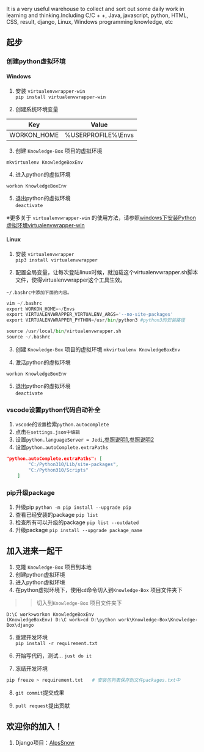 It is a very useful warehouse to collect and sort out some daily work in learning and thinking.Including C/C + +, Java, javascript, python, HTML, CSS, result, django, Linux, Windows programming knowledge, etc

## 起步

### 创建python虚拟环境 
#### Windows
1. 安装 `virtualenvwrapper-win`   
```pip install virtualenvwrapper-win```

2. 创建系统环境变量

| Key | Value | 
| ------ | ------ |
| WORKON_HOME | %USERPROFILE%\Envs |

3. 创建 `Knowledge-Box` 项目的虚拟环境  

```mkvirtualenv KnowledgeBoxEnv```

4. 进入python的虚拟环境  

```workon KnowledgeBoxEnv```


5. 退出python的虚拟环境  
```deactivate```


※更多关于 `virtualenvwrapper-win` 的使用方法，请参照[windows下安装Python虚拟环境virtualenvwrapper-win](https://www.cnblogs.com/suke99/p/5355894.html)

#### Linux 
1. 安装 `virtualenvwrapper`   
```pip3 install virtualenvwrapper```

2. 配置全局变量，让每次登陆linux时候，就加载这个virtualenvwrapper.sh脚本文件，使得virtualenvwrapper这个工具生效。

```~/.bashrc中添加下面的内容。```
```python
vim ~/.bashrc
export WORKON_HOME=~/Envs
export VIRTUALENVWRAPPER_VIRTUALENV_ARGS='--no-site-packages'
export VIRTUALENVWRAPPER_PYTHON=/usr/bin/python3 #python3的安装路径

source /usr/local/bin/virtualenvwrapper.sh
source ~/.bashrc
```

3. 创建 `Knowledge-Box` 项目的虚拟环境 
```mkvirtualenv KnowledgeBoxEnv```

4. 激活python的虚拟环境 

```workon KnowledgeBoxEnv```

5. 退出python的虚拟环境  
```deactivate```

### vscode设置python代码自动补全
1. `vscode`的`设置`检索`python.autocomplete`
2. 点击`在settings.json中编辑`
3. 设置`python.languageServer = Jedi`,[参照说明1](https://github.com/microsoft/vscode-python/issues/7010),[参照说明2](https://stackoverflow.com/questions/55897160/what-is-the-difference-between-jedi-and-python-language-server-in-vs-code-ide)
4. 设置`python.autoComplete.extraPaths`
```json
"python.autoComplete.extraPaths": [        
        "C:/Python310/Lib/site-packages",
        "C:/Python310/Scripts"
    ]
```

### pip升级package
1. 升级pip
`python -m pip install --upgrade pip`
2. 查看已经安装的package
`pip list`
3. 检查所有可以升级的package
`pip list --outdated`
4. 升级package
`pip install --upgrade package_name`  

## 加入进来一起干

1. 克隆 `Knowledge-Box` 项目到本地
2. 创建python虚拟环境
3. 进入python虚拟环境
4. 在python虚拟环境下，使用`cd`命令切入到`Knowledge-Box` 项目文件夹下
>> 切入到`Knowledge-Box` 项目文件夹下  
```
D:\C work>workon KnowledgeBoxEnv
(KnowledgeBoxEnv) D:\C work>cd D:\python work\Knowledge-Box\Knowledge-Box\django
```
5. 重建开发环境  
```pip install -r requirement.txt```

6. 开始写代码，测试... `just do it`  

7. 冻结开发环境  
```python	
pip freeze > requirement.txt　　# 安装包列表保存到文件packages.txt中　
```
8. `git commit`提交成果  

9. `pull request`提出贡献  

## 欢迎你的加入！

1. Django项目：[AlpsSnow](./django/README.md)
